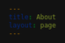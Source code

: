 ```yaml
---
title: About
layout: page
---
```


<html>
<head>
    <style>
        :root {
            /* Color variables for dark mode */
            --indigo-50: #1c1b29;
            --indigo-100: #25233d;
            --indigo-200: #373352;
            --indigo-300: #4a4770;
            --indigo-400: #5e5c8e;
            --indigo-500: #7472aa;
            --indigo-600: #908bc0;
            --indigo-700: #b2a4db;
            --indigo-800: #cec3f1;
            --indigo-900: #e8e3ff;

            --text-color: #e0e0e0;
            --background-color: #121212;
            --card-background: #1f1f1f;
            --highlight-background: #282828;
            --border-color: #3a3a3a;
        }

        body {
            font-family: -apple-system, BlinkMacSystemFont, 'Segoe UI', Roboto, Oxygen, Ubuntu, Cantarell, sans-serif;
            line-height: 1.6;
            color: var(--text-color);
            max-width: 1200px;
            margin: 0 auto;
            padding: 2rem;
            background-color: var(--background-color);
        }

        /* Hero section */
        .hero {
            text-align: center;
            margin-bottom: 4rem;
            padding: 2rem;
            background: var(--card-background);
            border-radius: 8px;
            box-shadow: 0 4px 6px rgba(0, 0, 0, 0.5);
            border: 1px solid var(--border-color);
        }

        .hero img {
            border-radius: 50%;
            max-width: 200px;
            margin: 0 auto 1.5rem;
            display: block;
            box-shadow: 0 4px 6px rgba(0, 0, 0, 0.7);
            border: 3px solid var(--indigo-200);
        }

        /* Section styling */
        h1 {
            color: var(--indigo-900);
            font-size: 2.5rem;
            margin-bottom: 1.5rem;
            border-bottom: 3px solid var(--indigo-500);
            padding-bottom: 0.5rem;
        }

        h2 {
            color: var(--indigo-700);
            font-size: 1.8rem;
            margin-top: 2.5rem;
        }

        h3 {
            color: var(--indigo-600);
            font-size: 1.4rem;
            margin-top: 0;
        }

        /* Experience cards */
        .experience-card {
            background: var(--card-background);
            border-radius: 8px;
            padding: 1.5rem;
            margin-bottom: 1.5rem;
            box-shadow: 0 2px 4px rgba(0, 0, 0, 0.5);
            border: 1px solid var(--border-color);
            transition: transform 0.2s ease;
            display: flex;
            align-items: flex-start;
            gap: 1.5rem;
        }

        .experience-card:hover {
            transform: translateY(-2px);
            box-shadow: 0 4px 8px rgba(0, 0, 0, 0.7);
        }

        .company-logo {
            width: 80px;
            height: 80px;
            object-fit: contain;
            margin-top: 0.5rem;
        }

        .experience-content {
            flex: 1;
        }

        /* Skills grid */
        .skills-grid {
            display: grid;
            grid-template-columns: repeat(auto-fit, minmax(250px, 1fr));
            gap: 1.5rem;
            margin: 2rem 0;
        }

        .skill-category {
            background: var(--card-background);
            padding: 1.5rem;
            border-radius: 8px;
            box-shadow: 0 2px 4px rgba(0, 0, 0, 0.5);
            border: 1px solid var(--border-color);
        }

        /* Badge styling */
        .badge {
            display: inline-block;
            padding: 0.25rem 0.75rem;
            background-color: var(--indigo-200);
            color: var(--indigo-900);
            border-radius: 9999px;
            font-size: 0.875rem;
            margin: 0.25rem;
        }

        /* Education cards */
        .education-card {
            background: var(--card-background);
            border-radius: 8px;
            padding: 1.5rem;
            margin-bottom: 1.5rem;
            box-shadow: 0 2px 4px rgba(0, 0, 0, 0.5);
            border: 1px solid var(--border-color);
            border-left: 4px solid var(--indigo-500);
            transition: transform 0.2s ease;
        }

        .education-card:hover {
            transform: translateY(-2px);
            box-shadow: 0 4px 8px rgba(0, 0, 0, 0.7);
        }

        .education-meta {
            color: var(--indigo-600);
            font-size: 0.9rem;
            margin-bottom: 0.5rem;
        }

        .gpa {
            display: inline-block;
            padding: 0.25rem 0.75rem;
            background-color: var(--indigo-200);
            color: var(--indigo-900);
            border-radius: 9999px;
            font-size: 0.875rem;
            margin: 0.5rem 0;
        }

        /* Interests section */
        .interests {
            display: grid;
            grid-template-columns: repeat(auto-fit, minmax(200px, 1fr));
            gap: 1rem;
            margin: 2rem 0;
        }

        .interest-item {
            background: var(--card-background);
            padding: 1rem;
            border-radius: 8px;
            text-align: center;
            box-shadow: 0 2px 4px rgba(0, 0, 0, 0.5);
            border: 1px solid var(--border-color);
            transition: transform 0.2s ease;
        }

        .interest-item:hover {
            transform: translateY(-2px);
            background-color: var(--highlight-background);
        }

        /* Highlight boxes */
        .highlight {
            background: var(--highlight-background);
            padding: 1.5rem;
            border-radius: 8px;
            margin: 1.5rem 0;
            border-left: 4px solid var(--indigo-500);
        }

        /* Links styling */
        a {
            color: var(--indigo-600);
            text-decoration: none;
            transition: color 0.3s ease;
        }

        a:hover {
            color: var(--indigo-400);
            text-decoration: underline;
        }

        .certificate-link {
            display: inline-flex;
            align-items: center;
            padding: 0.5rem 1rem;
            background-color: var(--highlight-background);
            color: var(--indigo-900);
            border-radius: 6px;
            margin-top: 1rem;
            transition: background-color 0.2s ease;
        }

        .certificate-link:hover {
            background-color: var(--indigo-100);
            text-decoration: none;
        }

        .course-logo {
        width: 80px;   /* Reduced from 60px */
        height: 80px;  /* Reduced from 60px */
        object-fit: contain; /* Maintains aspect ratio */
        }

        .course-header {
        display: flex;
        align-items: center;
        gap: 0.75rem;  /* Reduced spacing between logo and text */
        }

        img[src*="ucsan"], 
        img[src*="microicon"],
        img[src*="coursera"],
        img[src*="React-logo"],
        img[src*="forage"],
        img[src*="edx"] {
            width: 80px;
            height: 80px;
            object-fit: contain;
        }
        
        @media (max-width: 768px) {
        .course-logo {
            width: 80px;
            height: 80px;
        }
        }

        .section-divider {
        height: 1px;
        background: linear-gradient(
            to right,
            var(--border-dark),
            var(--indigo-400),
            var(--border-dark)
        );
        margin: 3rem 0;
        position: relative;
    }

    /* Fancy separator with icon or dot */
    .section-divider.fancy {
        height: 1px;
        background: linear-gradient(
            to right,
            var(--border-dark),
            var(--indigo-400),
            var(--border-dark)
        );
        margin: 3rem 0;
        position: relative;
    }

    .section-divider.fancy::before {
        content: "•";
        color: var(--indigo-400);
        background-color: var(--bg-dark);
        position: absolute;
        left: 50%;
        top: 50%;
        transform: translate(-50%, -50%);
        padding: 0 1rem;
        font-size: 1.5rem;
    }

    /* Alternative separator with multiple dots */
    .section-divider.dots {
        height: 1px;
        background: var(--border-dark);
        margin: 3rem 0;
        position: relative;
        text-align: center;
    }

    .section-divider.dots::before {
        content: "• • •";
        color: var(--indigo-400);
        background-color: var(--bg-dark);
        position: absolute;
        left: 50%;
        top: 50%;
        transform: translate(-50%, -50%);
        padding: 0 1rem;
        letter-spacing: 0.5rem;
    }

    /* Responsive adjustments */
    @media (max-width: 768px) {
        .section-divider {
            margin: 2rem 0;
        }
    }
    </style>
</head>
<body>

# About Me

<div class="hero">
    <img src="/mw/assets/images/profilefull.jpeg" alt="Profile Picture">
    <h1>I'm Always Up to Learn New Things</h1>
    <p class="highlight">Software Developer | Machine Learning Enthusiast | Graduate Student at ASU</p>
</div>

<!-- <div class="highlight">
I'm a software developer pursuing my Master's in Computer Science at Arizona State University. Throughout my academic journey, I've worked with cutting-edge technologies including AWS, Git, MSSQL, Apache Kafka, MongoDB, and OpenCV. My passion lies in creating innovative solutions and exploring the frontiers of technology.
</div> -->

<!-- <div class="highlight">
I worked on a research paper on classifying defects in glass bangles, published at CVIP 2022 Conference and featured in Springer's CCIS Series. This project combined traditional feature-based approaches with deep learning techniques, showcasing my ability to bridge classical and modern methodologies.
</div> -->

<div class="highlight">
I've recently embarked on a fitness journey, recognizing that a healthy body and mind pave the way for success. Beyond coding, I'm an enthusiast of food, coffee, and a budding bibliophile. A recent read, "Atomic Habits" by James Clear, has significantly impacted my daily productivity.
</div>

<div class="section-divider"></div>

<h1>Work Experience</h1>



<div class="experience-card">
    <img class="company-logo" src="/mw/assets/images/ASUlogo.jpg" alt="ASU logo">
    <div class="experience-content">
        <h3>Arizona State University</h3>
        <p><strong>Graduate Service Assistant </strong></p>
        <p class="education-meta">September 2024 - Present</p>
        <p>Built Flask-React app with gaze detection and WebSockets; engineered RAG system with FAISS, Redis; mentored 255+ students in C++.</p>
    </div>
</div>
<div class="experience-card">
    <img class="company-logo" src="/mw/assets/images/ASUlogo.jpg" alt="ASU logo">
    <div class="experience-content">
        <h3>Arizona State University</h3>
        <p><strong>Verifier </strong></p>
        <p class="education-meta">June 2024 - September 2024</p>
        <p>Verified student records and documents, ensuring accurate and timely admissions processing.</p>
    </div>
</div>

<div class="experience-card">
    <img class="company-logo" src="/mw/assets/images/DSFlogo.png" alt="Devine Soul Foundation Logo">
    <div class="experience-content">
        <h3>Devine Soul Foundation</h3>
        <p><strong>Software Developer</strong></p>
        <p class="education-meta">June 2022 - August 2023</p>
        <p>Built React-Redux dashboards, optimized UPI with Redis, engineered MongoDB APIs.</p>
    </div>
</div>


<div class="section-divider dots"></div>

<h1>Education</h1>

<div class="education-card">
    <h3>Arizona State University</h3>
    <div class="education-meta">Aug 2023 - May 2025</div>
    <p><strong>Master of Science in Computer Science</strong></p>
    <div class="gpa">GPA: 4.07/4</div>
</div>

<div class="education-card">
    <h3>Vellore Institute of Technology</h3>
    <div class="education-meta">July 2018 - July 2022</div>
    <p><strong>Bachelor of Technology, Computer Science and Engineering</strong></p>
    <div class="gpa">GPA: 8.29/10</div>
    <p style="margin-bottom: 0;"><strong>Activities</strong></p>
<ul style="margin-top: 0; padding-inline-start: 1rem;">
  <li>Event Organizer [Riviera]</li>
  <li>Conference Media/Organising Head [Model United Nations]</li>
</ul>

</div>

<div class="education-card">
    <h3>Neerja Modi School, Jaipur, Rajasthan, India</h3>
    <div class="education-meta">May 2017 - May 2018</div>
    <p><strong>Grade 12th (Intermediate)</strong></p>
    <p>Maths and Science Stream with 82% Overall</p>
    <!-- <p>Second Topper, Highest Marks in Computer Science and Chemistry</p> -->
    <!-- <p><strong>Activities:</strong> School Captain, House Captain</p> -->
</div>

<div class="education-card">
    <h3>Neerja Modi School, Jaipur, Rajasthan, India</h3>
    <div class="education-meta">April 2015 - May 2016</div>
    <p><strong>High School (10th)</strong></p>
    <div class="gpa">CGPA: 9.0/10</div>
    <!-- <p>All India Topper with Merit Certificate in All Subjects</p> -->
</div>



<div class="section-divider dots"></div>
<h1>Technical Knowledge</h1>

<div class="skills-container">
    <div class="skills-section">
        <h3>Applications & Platforms</h3>
        <div class="skills-badges">
            <span class="badge">Docker</span>
            <span class="badge">POSTMAN</span>
            <span class="badge">GraphQL</span>
            <span class="badge">Fast-API</span>
            <span class="badge">AWS (EC2)</span>
            <span class="badge">Git</span>
            <span class="badge">MSSQL</span>
            <span class="badge">CyberArk</span>
        </div>
    </div>

    <div class="skills-section">
        <h3>Languages</h3>
        <div class="skills-badges">
            <span class="badge">Python</span>
            <span class="badge">C/C++</span>
            <span class="badge">JavaScript</span>
            <span class="badge">SQL</span>
            <span class="badge">PL/SQL</span>
            <span class="badge">HTML</span>
            <span class="badge">LaTeX</span>
            <span class="badge">Assembly</span>
        </div>
    </div>

    <div class="skills-section">
        <h3>Machine Learning</h3>
        <div class="skills-badges">
            <span class="badge">NLP</span>
            <span class="badge">OpenCV</span>
            <span class="badge">Image Processing</span>
            <span class="badge">TensorFlow</span>
            <span class="badge">Regex</span>
            <span class="badge">Classification</span>
            <span class="badge">Regression</span>
        </div>
    </div>

    <div class="skills-section">
        <h3>Web & App Development</h3>
        <div class="skills-badges">
            <span class="badge">HTML</span>
            <span class="badge">CSS</span>
            <span class="badge">JavaScript</span>
            <span class="badge">PHP</span>
            <span class="badge">React-Native</span>
            <span class="badge">Flutter</span>
        </div>
    </div>

    <div class="skills-section">
        <h3>Operating Systems</h3>
        <div class="skills-badges">
            <span class="badge">Mac-OSX</span>
            <span class="badge">Linux</span>
            <span class="badge">Windows</span>
            <span class="badge">Android</span>
        </div>
    </div>
</div>

<div class="section-divider dots"></div>

<h1>Courses and Certifications</h1>

<!-- <div class="course-grid" style="
  display: grid;
  grid-template-columns: repeat(1, 1fr);
  gap: 2rem;
  align-items: start;
">

 <div class="course-card">
        <div class="course-header">
            <img src="/mw/assets/images/ucsan.png" alt="UC San Diego" class="course-logo">
            <div class="course-meta">
                <div class="course-date">June 2020</div>
                <h3>Algorithmic Toolbox</h3>
            </div>
        </div>
        <p> Essential Algorithmic Techniques, Dynamic Programming to Implement Reliable Solutions.</p>
    </div>
    
    

 <div class="course-card">
        <div class="course-header">
            <img src="/mw/assets/images/microicon.png" alt="Microsoft" class="course-logo">
            <div class="course-meta">
                <div class="course-date">July 2020</div>
                <h3>Engineering Virtual Internship</h3>
            </div>
        </div>
        <p>Business Foundation Skills, Work Ready Skills, Technical Engineer Skills</p>
        <a href="https://insidesherpa.s3.amazonaws.com/completion-certificates/Microsoft/ms2CK9b2SCWGXwPMS_Microsoft_sbFYPrpDyhAkFiFii_completion_certificate.pdf" class="certificate-link">View Certificate →</a>
    </div>

 <div class="course-card">
        <div class="course-header">
            <img src="/mw/assets/images/React-logo.png" alt="React" class="course-logo">
            <div class="course-meta">
                <div class="course-date">June 2020</div>
                <h3>React Native The Practical Guide</h3>
            </div>
        </div>
        <p>Comprehensive course on React Native development</p>
        <a href="https://www.udemy.com/certificate/UC-6ad58f28-3b90-4700-8831-cf06c9bd71fb/" class="certificate-link">View Certificate →</a>
    </div>

 <div class="course-card">
        <div class="course-header">
            <img src="/mw/assets/images/coursera-logo-square.png" alt="Coursera" class="course-logo">
            <div class="course-meta">
                <div class="course-date">July 2019</div>
                <h3>Machine Learning by Andrew Ng</h3>
            </div>
        </div>
        <p>Stanford University Course on Machine Learning Fundamentals</p>
        <a href="https://www.coursera.org/account/accomplishments/verify/TME8CTEUJK5E" class="certificate-link">View Certificate →</a>
    </div>
</div> -->


   <!-- Container for all course cards -->
  <div class="course-grid" style="display: grid; grid-template-columns: 1fr; gap: 2rem;">
    
    <!-- Card 1 -->
<div class="course-card" style="
         display: grid;
         grid-template-columns: auto 1fr;
         gap: 1rem;
         padding: 1rem;
         background: #121212;
         margin-bottom: 1rem;
    ">
      <!-- Left Column: Image -->
      <div class="course-image" style="
           display: flex;
           align-items: center;
           justify-content: center;
      ">
        <img src="/mw/assets/images/UCIR.jpg" alt="UC Irvine" style="
             width: 120px;
             height: 120px;
             object-fit: contain;
        ">
      </div>
      <!-- Right Column: Text Content -->
      <div class="course-info" style="
           display: flex;
           flex-direction: column;
           justify-content: center;
      ">
        <div class="course-date" style="font-weight: bold; margin-bottom: 0.5rem;">
          University of Califronia Irvine | April 2021
        </div>
        <h3 style="margin: 0 0 0.5rem 0;">
        Getting Started with Go
        </h3>
        <p style="margin: 0 0 0.5rem;">
          Core Concurrency, Error Handling, and Simplicity to Build Scalable Go Applications.
        </p>
        <a href="https://www.coursera.org/account/accomplishments/verify/DSP8J7C9YUXM?utm_source=link&utm_medium=certificate&utm_content=cert_image&utm_campaign=sharing_cta&utm_product=course" target="_blank" rel="noopener noreferrer" style="
           display: inline-block;
           padding: 0.5rem;
           background: #282828;
           color:rgb(255, 255, 255);
           text-decoration: none;
           border-radius: 6px;
           text-align: center;
           width: 14ch;
           overflow: hidden;
           white-space: nowrap;
        ">View Certificate →</a>
      </div>
    </div>
    
    <!-- Card 2 -->
<div class="course-card" style="
         display: grid;
         grid-template-columns: auto 1fr;
         gap: 1rem;
         padding: 1rem;
         background: #121212;
         margin-bottom: 1rem;
    ">
      <div class="course-image" style="
           display: flex;
           align-items: center;
           justify-content: center;
      ">
        <img src="/mw/assets/images/ucsan.png" alt="UC SAN Diego" style="
             width: 120px;
             height: 120px;
             object-fit: contain;
        ">
      </div>
      <div class="course-info" style="
           display: flex;
           flex-direction: column;
           justify-content: center;
      ">
        <div class="course-date" style="font-weight: bold; margin-bottom: 0.5rem;">
          University of California San Diego | June 2020
        </div>
        <h3 style="margin: 0 0 0.5rem 0;">
          Algorithmic Toolbox
        </h3>
        <p style="margin: 0 0 0.5rem;">
          Essential Algorithmic Techniques, Dynamic Programming to Implement Reliable Solutions.
        </p>
        <a href="https://www.coursera.org/account/accomplishments/verify/WPUNBW28CXJJ?utm_source=link&utm_medium=certificate&utm_content=cert_image&utm_campaign=sharing_cta&utm_product=course"  target="_blank" rel="noopener noreferrer" style="
           display: inline-block;
           padding: 0.5rem;
           background: #282828;
           color:rgb(255, 255, 255);
           text-decoration: none;
           border-radius: 6px;
           text-align: center;
           width: 14ch;
           overflow: hidden;
           white-space: nowrap;
        ">View Certificate →</a>
      </div>
    </div>
    
    <!-- Card 3 -->
<div class="course-card" style="
         display: grid;
         grid-template-columns: auto 1fr;
         gap: 1rem;
         padding: 1rem;
         background: #121212;
         margin-bottom: 1rem;
    ">
      <div class="course-image" style="
           display: flex;
           align-items: center;
           justify-content: center;
      ">
        <img src="/mw/assets/images/INTEL.jpeg" alt="React" style="
             width: 120px;
             height: 120px;
             object-fit: contain;
        ">
      </div>
      <div class="course-info" style="
           display: flex;
           flex-direction: column;
           justify-content: center;
      ">
        <div class="course-date" style="font-weight: bold; margin-bottom: 0.5rem;">
          INTEL | October 2019
        </div>
        <h3 style="margin: 0 0 0.5rem 0;">
          Fundamentals of Parallelism on Intel Architecture
        </h3>
        <p style="margin: 0 0 0.5rem;">
          Computer Architecture, Parallel Computing, OpenMP, Distributed Computing to Enhance Scalability and Performance.
        </p>
        <a href="https://www.coursera.org/account/accomplishments/verify/CNSZPMD4UV55?utm_source=link&utm_medium=certificate&utm_content=cert_image&utm_campaign=sharing_cta&utm_product=course"  target="_blank" rel="noopener noreferrer" style="
           display: inline-block;
           padding: 0.5rem;
           background: #282828;
           color:rgb(255, 255, 255);
           text-decoration: none;
           border-radius: 6px;
           text-align: center;
           width: 14ch;
           overflow: hidden;
           white-space: nowrap;
        ">View Certificate →</a>
      </div>
    </div>
  
  </div>




<div class="section-divider dots"></div>

<h1>Interests</h1>

<div class="interests">
    <div class="interest-item">Competitive Programming</div>
    <div class="interest-item">Automobiles</div>
    <div class="interest-item">Music and Art</div>
    <div class="interest-item">Genetic Technologies</div>
    <div class="interest-item">Brain Interface Technologies</div>
    <div class="interest-item">Machine Learning</div>
</div>

[Back to Top ↑](#top)

</body>
</html>